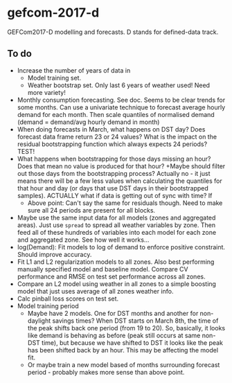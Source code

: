 # gefcom-2017-d
GEFCom2017-D modelling and forecasts. D stands for defined-data track.

## To do

* Increase the number of years of data in
    + Model training set.
    + Weather bootstrap set. Only last 6 years of weather used! Need more variety!
* Monthly consumption forecasting. See doc. Seems to be clear trends for some months. Can use a univariate technique to forecast average hourly demand for each month. Then scale quantiles of normalised demand (demand = demand/avg hourly demand in month)
* When doing forecasts in March, what happens on DST day? Does forecast data frame return 23 or 24 values? What is the impact on the residual bootstrapping function which always expects 24 periods? TEST!
* What happens when bootstrapping for those days missing an hour? Does that mean no value is produced for that hour?
    +Maybe should filter out those days from the bootstrapping process? Actually no - it just means there will be a few less values when calculating the quantiles for that hour and day (or days that use DST days in their bootstrapped samples). ACTUALLY what if data is getting out of sync with time? If
    + Above point: Can't say the same for residuals though. Need to make sure all 24 periods are present for all blocks.
* Maybe use the same input data for all models (zones and aggregated areas). Just use `spread` to spread all weather variables by zone. Then feed all of these hundreds of variables into each model for each zone and aggregated zone. See how well it works...
* log(Demand): Fit models to log of demand to enforce positive constraint. Should improve accuracy.
* Fit L1 and L2 regularization models to all zones. Also best performing manually specified model and baseline model. Compare CV performance and RMSE on test set performance across all zones.
* Compare an L2 model using weather in all zones to a simple boosting model that just uses average of all zones weather info.
* Calc pinball loss scores on test set.
* Model training period
    + Maybe have 2 models. One for DST months and another for non-daylight savings times? When DST starts on March 8th, the time of the peak shifts back one period (from 19 to 20). So, basically, it looks like demand is behaving as before (peak still occurs at same non-DST time), but because we have shifted to DST it looks like the peak has been shifted back by an hour. This may be affecting the model fit.
    + Or maybe train a new model based of months surrounding forecast period - probably makes more sense than above point.

